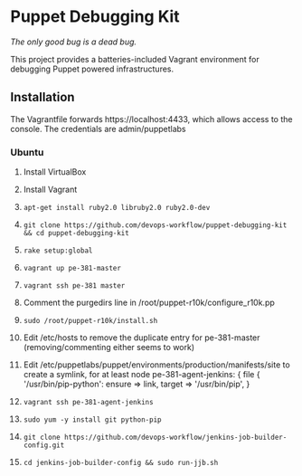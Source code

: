 # Puppet Debugging Kit
_The only good bug is a dead bug._

This project provides a batteries-included Vagrant environment for debugging Puppet powered infrastructures.

## Installation ##

The Vagrantfile forwards https://localhost:4433, which allows access to the console.  The credentials are admin/puppetlabs 

### Ubuntu ###
 1. Install VirtualBox
 1. Install Vagrant
 1. `apt-get install ruby2.0 libruby2.0 ruby2.0-dev`
 1. `git clone https://github.com/devops-workflow/puppet-debugging-kit && cd puppet-debugging-kit`
 1. `rake setup:global`
 1. `vagrant up pe-381-master`
 1. `vagrant ssh pe-381 master`
 1. Comment the purgedirs line in /root/puppet-r10k/configure_r10k.pp
 1. `sudo /root/puppet-r10k/install.sh`
 1. Edit /etc/hosts to remove the duplicate entry for pe-381-master (removing/commenting either seems to work)
 1. Edit /etc/puppetlabs/puppet/environments/production/manifests/site to create a symlink, for at least node pe-381-agent-jenkins:
 {
  file { '/usr/bin/pip-python':
    ensure => link,
    target => '/usr/bin/pip',
  }

 1. `vagrant ssh pe-381-agent-jenkins`
 1. `sudo yum -y install git python-pip`
 1. `git clone https://github.com/devops-workflow/jenkins-job-builder-config.git`
 1. `cd jenkins-job-builder-config && sudo run-jjb.sh`
